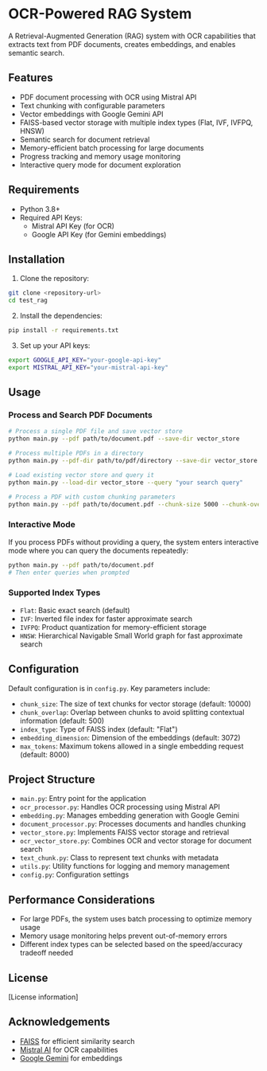 # OCR-Powered RAG System

A Retrieval-Augmented Generation (RAG) system with OCR capabilities that extracts text from PDF documents, creates embeddings, and enables semantic search.

## Features

- PDF document processing with OCR using Mistral API
- Text chunking with configurable parameters
- Vector embeddings with Google Gemini API
- FAISS-based vector storage with multiple index types (Flat, IVF, IVFPQ, HNSW)
- Semantic search for document retrieval
- Memory-efficient batch processing for large documents
- Progress tracking and memory usage monitoring
- Interactive query mode for document exploration

## Requirements

- Python 3.8+
- Required API Keys:
  - Mistral API Key (for OCR)
  - Google API Key (for Gemini embeddings)

## Installation

1. Clone the repository:
```bash
git clone <repository-url>
cd test_rag
```

2. Install the dependencies:
```bash
pip install -r requirements.txt
```

3. Set up your API keys:
```bash
export GOOGLE_API_KEY="your-google-api-key"
export MISTRAL_API_KEY="your-mistral-api-key"
```

## Usage

### Process and Search PDF Documents

```bash
# Process a single PDF file and save vector store
python main.py --pdf path/to/document.pdf --save-dir vector_store

# Process multiple PDFs in a directory
python main.py --pdf-dir path/to/pdf/directory --save-dir vector_store

# Load existing vector store and query it
python main.py --load-dir vector_store --query "your search query"

# Process a PDF with custom chunking parameters
python main.py --pdf path/to/document.pdf --chunk-size 5000 --chunk-overlap 200 --index-type HNSW
```

### Interactive Mode

If you process PDFs without providing a query, the system enters interactive mode where you can query the documents repeatedly:

```bash
python main.py --pdf path/to/document.pdf
# Then enter queries when prompted
```

### Supported Index Types

- `Flat`: Basic exact search (default)
- `IVF`: Inverted file index for faster approximate search
- `IVFPQ`: Product quantization for memory-efficient storage
- `HNSW`: Hierarchical Navigable Small World graph for fast approximate search

## Configuration

Default configuration is in `config.py`. Key parameters include:

- `chunk_size`: The size of text chunks for vector storage (default: 10000)
- `chunk_overlap`: Overlap between chunks to avoid splitting contextual information (default: 500)
- `index_type`: Type of FAISS index (default: "Flat")
- `embedding_dimension`: Dimension of the embeddings (default: 3072)
- `max_tokens`: Maximum tokens allowed in a single embedding request (default: 8000)

## Project Structure

- `main.py`: Entry point for the application
- `ocr_processor.py`: Handles OCR processing using Mistral API
- `embedding.py`: Manages embedding generation with Google Gemini
- `document_processor.py`: Processes documents and handles chunking
- `vector_store.py`: Implements FAISS vector storage and retrieval
- `ocr_vector_store.py`: Combines OCR and vector storage for document search
- `text_chunk.py`: Class to represent text chunks with metadata
- `utils.py`: Utility functions for logging and memory management
- `config.py`: Configuration settings

## Performance Considerations

- For large PDFs, the system uses batch processing to optimize memory usage
- Memory usage monitoring helps prevent out-of-memory errors
- Different index types can be selected based on the speed/accuracy tradeoff needed

## License

[License information]

## Acknowledgements

- [FAISS](https://github.com/facebookresearch/faiss) for efficient similarity search
- [Mistral AI](https://mistral.ai/) for OCR capabilities
- [Google Gemini](https://ai.google.dev/) for embeddings
